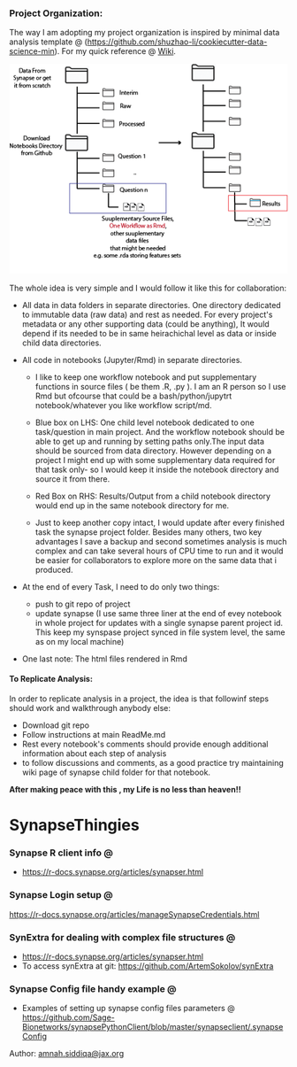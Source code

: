 
### Project Organization:

The way I am adopting my project organization is inspired by minimal data analysis template @ (https://github.com/shuzhao-li/cookiecutter-data-science-min). For my quick reference @ [Wiki](https://github.com/amnahsiddiqa/ProjectsOrganization/wiki/CookieCutter). 


![](Figures/ProjectOrganization.png?raw=true)

The whole idea is very simple and I would follow it like this for collaboration:

* All data in data folders in separate directories. One directory dedicated to immutable data (raw data) and rest as needed. For every project's metadata or any other supporting data (could be anything), It would depend if its needed to be in same heirachichal level as data or inside child data directories.   

* All code in notebooks (Jupyter/Rmd) in separate directories.
   * I like to keep one workflow notebook and put supplementary functions in source files ( be them .R, .py ). I am an R person so I use Rmd but ofcourse that could be a bash/python/jupytrt notebook/whatever you like workflow  script/md.
   
   * Blue box on LHS: One child level notebook dedicated to one task/question in main project. And the workflow notebook should be able to get up and running by setting paths     only.The input data should be sourced from data directory. However depending on a project I might end up with some supplementary data required for that task only-  so I would keep it inside the notebook directory and source it from there.
   
   * Red Box on RHS: Results/Output from a child notebook directory would end up in the same notebook directory for me.
   
   * Just to keep another copy intact, I would update after every finished task the synapse project folder. Besides many others, two key advantages I save a backup and second sometimes analysis is much complex and can take several hours of CPU time to run and it would be easier for collaborators to explore more on the same data that i produced.
   
   
   
* At the end of every Task, I need to do only two things:
   * push to git repo of project
   * update synapse (I use same three liner at the end of evey notebook in  whole project for updates with a single synapse parent project id. This keep my synspase project synced in file system level, the same as on my local machine) 

* One last note: The html files rendered in Rmd 
   
 #### To Replicate Analysis:
 In order to replicate analysis in a project, the idea is that followinf steps should work and walkthrough anybody else:
 
 * Download git repo 
 * Follow instructions at main ReadMe.md
 * Rest every notebook's comments should provide enough additional information about each step of analysis
 * to follow discussions and comments, as a good practice try maintaining wiki page of synapse child folder for that notebook. 
   
   
  
  
  
  **After making peace with this , my Life is no less than heaven!!**



# SynapseThingies


### Synapse R client info @
* https://r-docs.synapse.org/articles/synapser.html


### Synapse Login setup @
https://r-docs.synapse.org/articles/manageSynapseCredentials.html


### SynExtra for dealing with complex file structures @
* https://r-docs.synapse.org/articles/synapser.html
* To access synExtra at git: https://github.com/ArtemSokolov/synExtra


### Synapse Config file handy example @ 
* Examples of setting up synapse config files parameters @ https://github.com/Sage-Bionetworks/synapsePythonClient/blob/master/synapseclient/.synapseConfig



Author: amnah.siddiqa@jax.org
